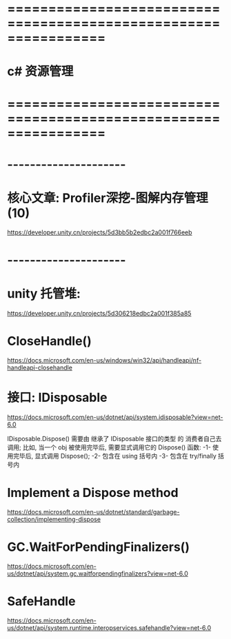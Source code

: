 # ================================================================ #
#              c#  资源管理
# ================================================================ #


# --------------------- #
# 核心文章: Profiler深挖-图解内存管理(10)
https://developer.unity.cn/projects/5d3bb5b2edbc2a001f766eeb



# --------------------- #


# unity 托管堆:
https://developer.unity.cn/projects/5d306218edbc2a001f385a85



# CloseHandle()
https://docs.microsoft.com/en-us/windows/win32/api/handleapi/nf-handleapi-closehandle


# 接口: IDisposable
https://docs.microsoft.com/en-us/dotnet/api/system.idisposable?view=net-6.0

IDisposable.Dispose() 需要由 继承了 IDisposable 接口的类型 的 消费者自己去调用;
比如, 当一个 obj 被使用完毕后, 需要显式调用它的 Dispose() 函数:
    -1-
        使用完毕后, 显式调用 Dispose();
    -2-
        包含在 using 括号内
    -3-
        包含在 try/finally 括号内


# Implement a Dispose method
https://docs.microsoft.com/en-us/dotnet/standard/garbage-collection/implementing-dispose



# GC.WaitForPendingFinalizers()
https://docs.microsoft.com/en-us/dotnet/api/system.gc.waitforpendingfinalizers?view=net-6.0




# SafeHandle 
https://docs.microsoft.com/en-us/dotnet/api/system.runtime.interopservices.safehandle?view=net-6.0









